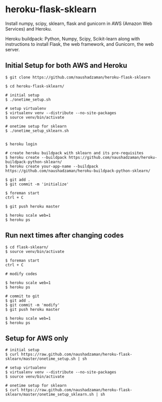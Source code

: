 heroku-flask-sklearn
====================
Install numpy, scipy, sklearn, flask and gunicorn in AWS (Amazon Web Services) and Heroku. 

Heroku buildpack: Python, Numpy, Scipy, Scikit-learn along with instructions to install Flask, the web framework, and Gunicorn, the web server.

Initial Setup for both AWS and Heroku 
-----
	$ git clone https://github.com/naushadzaman/heroku-flask-sklearn
	
	$ cd heroku-flask-sklearn/
	
	# initial setup 
	$ ./onetime_setup.sh
	
	# setup virtualenv 
	$ virtualenv venv --distribute --no-site-packages
	$ source venv/bin/activate
		
	# onetime setup for sklearn 
	$ ./onetime_setup_sklearn.sh 
	
	
	$ heroku login
	
	# create heroku buildpack with sklearn and its pre-requisites
	$ heroku create --buildpack https://github.com/naushadzaman/heroku-buildpack-python-sklearn/
	$ heroku create your-app-name --buildpack https://github.com/naushadzaman/heroku-buildpack-python-sklearn/	

	$ git add .
	$ git commit -m 'initialize'
	
	$ foreman start
	ctrl + C
	
	$ git push heroku master
	 
	$ heroku scale web=1
	$ heroku ps

Run next times after changing codes
-----
	$ cd flask-sklearn/
	$ source venv/bin/activate
	
	$ foreman start
	ctrl + C
	
	# modify codes 

	$ heroku scale web=1
	$ heroku ps
	
	# commit to git 
	$ git add .
	$ git commit -m 'modify'
	$ git push heroku master
	
	$ heroku scale web=1
	$ heroku ps


Setup for AWS only 
-----
	# initial setup 
	$ curl https://raw.github.com/naushadzaman/heroku-flask-sklearn/master/onetime_setup.sh | sh
	
	# setup virtualenv 
	$ virtualenv venv --distribute --no-site-packages
	$ source venv/bin/activate
		
	# onetime setup for sklearn 
	$ curl https://raw.github.com/naushadzaman/heroku-flask-sklearn/master/onetime_setup_sklearn.sh | sh
